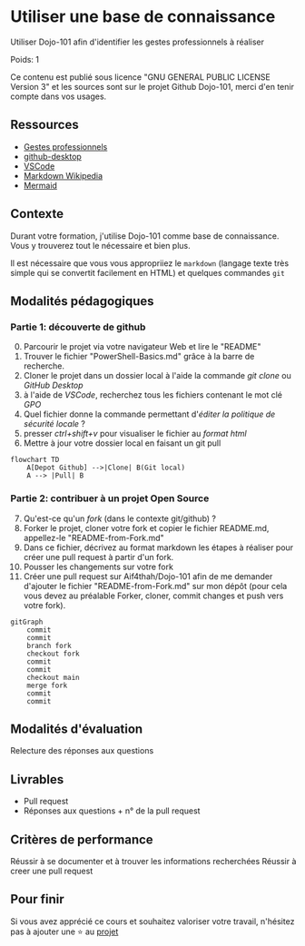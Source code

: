 # Utiliser une base de connaissance

Utiliser Dojo-101 afin d'identifier les gestes professionnels à réaliser

Poids: 1

Ce contenu est publié sous licence "GNU GENERAL PUBLIC LICENSE Version 3" et les sources sont sur le projet Github Dojo-101, merci d'en tenir compte dans vos usages.

## Ressources

* [Gestes professionnels](https://github.com/Aif4thah/Dojo-101)
* [github-desktop](https://desktop.github.com/)
* [VSCode](https://code.visualstudio.com/)
* [Markdown Wikipedia](https://fr.wikipedia.org/wiki/Markdown)
* [Mermaid](https://mermaid.live/)

## Contexte

Durant votre formation, j'utilise Dojo-101 comme base de connaissance. Vous y trouverez tout le nécessaire et bien plus.

Il est nécessaire que vous vous appropriiez le `markdown` (langage texte très simple qui se convertit facilement en HTML) et quelques commandes `git`


## Modalités pédagogiques

### Partie 1: découverte de github

0. Parcourir le projet via votre navigateur Web et lire le "README" 
1. Trouver le fichier "PowerShell-Basics.md" grâce à la barre de recherche.
2. Cloner le projet dans un dossier local à l'aide la commande *git clone* ou *GitHub Desktop*
3. à l'aide de *VSCode*, recherchez tous les fichiers contenant le mot clé *GPO* 
4. Quel fichier donne la commande permettant d'*éditer la politique de sécurité locale* ?
5. presser *ctrl+shift+v* pour visualiser le fichier au *format html*
6. Mettre à jour votre dossier local en faisant un git pull

```mermaid
flowchart TD
    A[Depot Github] -->|Clone| B(Git local)
    A --> |Pull| B
```

### Partie 2: contribuer à un projet Open Source

7. Qu'est-ce qu'un *fork* (dans le contexte git/github) ?
8. Forker le projet, cloner votre fork et copier le fichier README.md, appellez-le "README-from-Fork.md"
9. Dans ce fichier, décrivez au format markdown les étapes à réaliser pour créer une pull request à partir d'un fork.
10. Pousser les changements sur votre fork
11. Créer une pull request sur Aif4thah/Dojo-101 afin de me demander d'ajouter le fichier "README-from-Fork.md" sur mon dépôt (pour cela vous devez au préalable Forker, cloner, commit changes et push vers votre fork).

```mermaid
gitGraph
    commit
    commit
    branch fork
    checkout fork
    commit
    commit
    checkout main
    merge fork
    commit
    commit
```

## Modalités d'évaluation

Relecture des réponses aux questions

## Livrables

* Pull request
* Réponses aux questions + n° de la pull request

## Critères de performance

Réussir à se documenter et à trouver les informations recherchées
Réussir à creer une pull request

## Pour finir

Si vous avez apprécié ce cours et souhaitez valoriser votre travail, n'hésitez pas à ajouter une ⭐ au [projet](https://github.com/Aif4thah/Dojo-101)